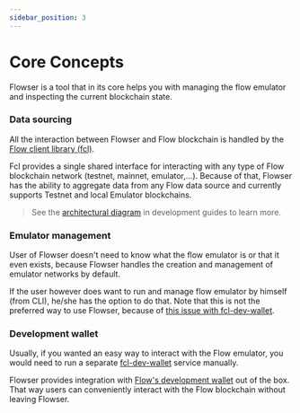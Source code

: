 ```yaml
---
sidebar_position: 3
---
```


# Core Concepts

Flowser is a tool that in its core helps you with managing the flow emulator and inspecting the current blockchain state.

### Data sourcing

All the interaction between Flowser and Flow blockchain is handled by the [Flow client library (fcl)](https://docs.onflow.org/fcl/).

Fcl provides a single shared interface for interacting with any type of Flow blockchain network (testnet, mainnet, emulator,...). Because of that, Flowser has the ability to aggregate data from any Flow data source and currently supports Testnet and local Emulator blockchains.

> See the [architectural diagram](/resources/architecture) in development guides to learn more.

### Emulator management

User of Flowser doesn't need to know what the flow emulator is or that it even exists, because Flowser handles the creation and management of emulator networks by default.

If the user however does want to run and manage flow emulator by himself (from CLI), he/she has the option to do that. Note that this is not the preferred way to use Flowser, because of [this issue with fcl-dev-wallet](/getting-started/caveats#fcl-dev-wallet-support).

### Development wallet

Usually, if you wanted an easy way to interact with the Flow emulator, you would need to run a separate [fcl-dev-wallet](https://github.com/onflow/fcl-dev-wallet#start-the-dev-wallet) service manually.

Flowser provides integration with [Flow's development wallet](https://github.com/onflow/fcl-dev-wallet) out of the box. That way users can conveniently interact with the Flow blockchain without leaving Flowser.

